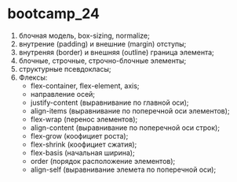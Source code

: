 # bootcamp_24

1. блочная модель, box-sizing, normalize;
2. внутрение (padding) и внешние (margin) отступы;
3. внутреняя (border) и внешняя (outline) граница элемента;
4. блочные, строчные, строчно-блочные элементы;
5. структурные псевдокласы;
6. Флексы:
   - flex-container, flex-element, axis;
   - направление осей;
   - justify-content (выравнивание по главной оси);
   - align-items (выравнивание по поперечной оси элементов);
   - flex-wrap (перенос элементов);
   - align-content (выравнивание по поперечной оси строк);
   - flex-grow (коофициет роста);
   - flex-shrink (коофициет сжатия);
   - flex-basis (начальная ширина);
   - order (порядок расположение элементов);
   - align-self (выравнивание элемета по поперечной оси);
